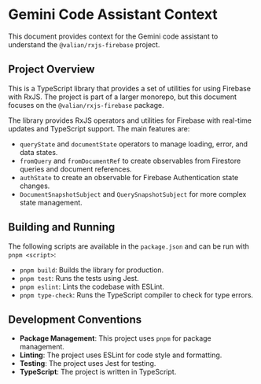 # Gemini Code Assistant Context

This document provides context for the Gemini code assistant to understand the `@valian/rxjs-firebase` project.

## Project Overview

This is a TypeScript library that provides a set of utilities for using Firebase with RxJS. The project is part of a larger monorepo, but this document focuses on the `@valian/rxjs-firebase` package.

The library provides RxJS operators and utilities for Firebase with real-time updates and TypeScript support. The main features are:

- `queryState` and `documentState` operators to manage loading, error, and data states.
- `fromQuery` and `fromDocumentRef` to create observables from Firestore queries and document references.
- `authState` to create an observable for Firebase Authentication state changes.
- `DocumentSnapshotSubject` and `QuerySnapshotSubject` for more complex state management.

## Building and Running

The following scripts are available in the `package.json` and can be run with `pnpm <script>`:

- `pnpm build`: Builds the library for production.
- `pnpm test`: Runs the tests using Jest.
- `pnpm eslint`: Lints the codebase with ESLint.
- `pnpm type-check`: Runs the TypeScript compiler to check for type errors.

## Development Conventions

- **Package Management**: This project uses `pnpm` for package management.
- **Linting**: The project uses ESLint for code style and formatting.
- **Testing**: The project uses Jest for testing.
- **TypeScript**: The project is written in TypeScript.

